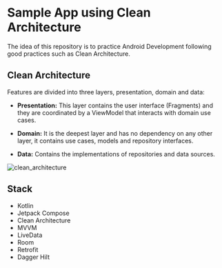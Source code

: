 # Sample App using Clean Architecture


The idea of this repository is to practice Android Development following good practices such as Clean Architecture.


## Clean Architecture

Features are divided into three layers, presentation, domain and data:

* **Presentation:** This layer contains the user interface (Fragments) and they are
coordinated by a ViewModel that interacts with domain use cases.

* **Domain:** It is the deepest layer and has no dependency on any other layer, it
contains use cases, models and repository interfaces.

* **Data:** Contains the implementations of repositories and data sources.

![clean_architecture](https://user-images.githubusercontent.com/54546499/161149552-a18d9f0d-fb38-418e-b47b-fd1ec30e6a72.png)

## Stack

* Kotlin
* Jetpack Compose
* Clean Architecture
* MVVM
* LiveData
* Room
* Retrofit
* Dagger Hilt
